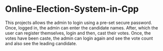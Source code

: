 # Online-Election-System-in-Cpp
This projects allows the admin to login using a pre-set secure password. Once, logged in, the admin can enter the candidate names. After, which the user can register themselves, login and then, cast their votes. Once, the votes have been caste, the admin can login again and see the vote count and also see the leading candidate.
